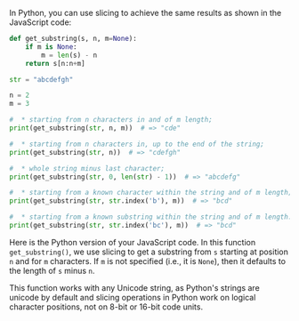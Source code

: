 In Python, you can use slicing to achieve the same results as shown in the JavaScript code:

```python
def get_substring(s, n, m=None):
    if m is None:
        m = len(s) - n
    return s[n:n+m]

str = "abcdefgh"

n = 2
m = 3

#  * starting from n characters in and of m length;
print(get_substring(str, n, m))  # => "cde"

#  * starting from n characters in, up to the end of the string;
print(get_substring(str, n))  # => "cdefgh"

#  * whole string minus last character;
print(get_substring(str, 0, len(str) - 1))  # => "abcdefg"

#  * starting from a known character within the string and of m length;
print(get_substring(str, str.index('b'), m))  # => "bcd"

#  * starting from a known substring within the string and of m length. 
print(get_substring(str, str.index('bc'), m))  # => "bcd"
```

Here is the Python version of your JavaScript code. In this function `get_substring()`, we use slicing to get a substring from `s` starting at position `n` and for `m` characters. If `m` is not specified (i.e., it is `None`), then it defaults to the length of `s` minus `n`.

This function works with any Unicode string, as Python's strings are unicode by default and slicing operations in Python work on logical character positions, not on 8-bit or 16-bit code units.
